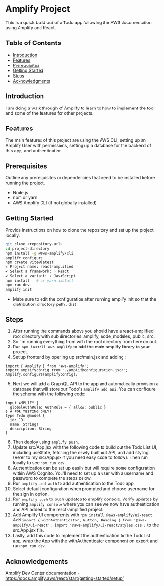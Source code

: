 # Amplify Project

This is a quick build out of a Todo app following the AWS documentation using Amplify and React.

## Table of Contents

- [Introduction](#introduction)
- [Features](#features)
- [Prerequisites](#prerequisites)
- [Getting Started](#getting-started)
- [Steps](#steps)
- [Acknowledgments](#acknowledgments)

## Introduction

I am doing a walk through of Amplify to learn to how to implement the tool and some of the features for other projects.

## Features

The main features of this project are using the AWS CLI, setting up an Amplify User with permissions, setting up a database for the backend of this app, and authentication.

## Prerequisites

Outline any prerequisites or dependencies that need to be installed before running the project.

- Node.js
- npm or yarn
- AWS Amplify CLI (if not globally installed)

## Getting Started

Provide instructions on how to clone the repository and set up the project locally.

```bash
git clone <repository-url>
cd project-directory
npm install -g @aws-amplify/cli
amplify configure
npm create vite@latest
✔ Project name: react-amplified
✔ Select a framework: › React
✔ Select a variant: › JavaScript
npm install   # or yarn install
npm run dev
amplify init
```

- Make sure to edit the configuration after running amplify init so that the distribution directory path : dist

## Steps

1. After running the commands above you should have a react-amplified root directory with sub directories: amplify, node_modules, public, src.
2. So I'm running everything from with the root directory from here on out.
3. Run `npm install aws-amplify` to add the main amplify library to your project.
4. Set up frontend by opening up src/main.jsx and adding :

```
import { Amplify } from 'aws-amplify';
import amplifyconfig from './amplifyconfiguration.json';
Amplify.configure(amplifyconfig);
```

5. Next we will add a GraphQL API to the app and automatically provision a database that will store our Todo's `amplify add api`. You can configure the schema with the following code:

```
input AMPLIFY {
  globalAuthRule: AuthRule = { allow: public }
} # FOR TESTING ONLY!
type Todo @model {
  id: ID!
  name: String!
  description: String
}
```

6. Then deploy using `amplify push`.
7. Update src/App.jsx with the following code to build out the Todo List UI, including useState, fetching the newly built out API, and add styling. (Refer to my src/App.jsx if you need easy code to follow). Then run locally to see `npm run dev`.
8. Authentication can be set up easily but will require some configuration within AWS Cognito. You'll need to set up a user with a username and password to complete the steps below.
9. Run `amplify add auth` to add authentication to the Todo app
10. Select default configuration when prompted and choose username for the sign in option.
11. Run `amplify push` to push updates to amplify console. Verify updates by running `amplify console` where you can see we now have authentication and API added to the react-amplified project.
12. Add Amplify UI components with `npm install @aws-amplify/ui-react`. Add `import { withAuthenticator, Button, Heading } from '@aws-amplify/ui-react';
import '@aws-amplify/ui-react/styles.css';` to the src/App.jsx file.
13. Lastly, add this code to implement the authentication to the Todo list app, wrap the App with the withAuthenticator component on export and run `npm run dev`.

## Acknowledgements

Amplify Dev Center documentation - https://docs.amplify.aws/react/start/getting-started/setup/
